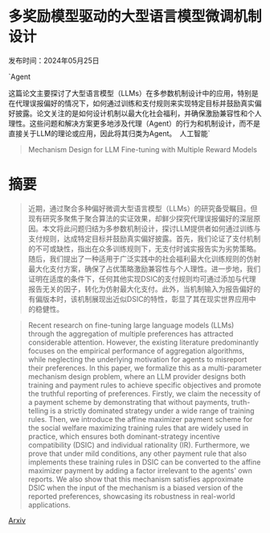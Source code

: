 # 多奖励模型驱动的大型语言模型微调机制设计

发布时间：2024年05月25日

`Agent

这篇论文主要探讨了大型语言模型（LLMs）在多参数机制设计中的应用，特别是在代理误报偏好的情况下，如何通过训练和支付规则来实现特定目标并鼓励真实偏好披露。论文关注的是如何设计机制以最大化社会福利，并确保激励兼容性和个人理性。这些问题和解决方案更多地涉及代理（Agent）的行为和机制设计，而不是直接关于LLM的理论或应用，因此将其归类为Agent。` `人工智能`

> Mechanism Design for LLM Fine-tuning with Multiple Reward Models

# 摘要

> 近期，通过聚合多种偏好微调大型语言模型（LLMs）的研究备受瞩目。但现有研究多聚焦于聚合算法的实证效果，却鲜少探究代理误报偏好的深层原因。本文将此问题归结为多参数机制设计，探讨LLM提供者如何通过训练与支付规则，达成特定目标并鼓励真实偏好披露。首先，我们论证了支付机制的不可或缺性，指出在众多训练规则下，无支付时诚实报告实为劣势策略。随后，我们提出了一种适用于广泛实践中的社会福利最大化训练规则的仿射最大化支付方案，确保了占优策略激励兼容性与个人理性。进一步地，我们证明在适度的条件下，任何其他实现DSIC的支付规则均可通过添加与代理报告无关的因子，转化为仿射最大化支付。此外，当机制输入为报告偏好的有偏版本时，该机制展现出近似DSIC的特性，彰显了其在现实世界应用中的稳健性。

> Recent research on fine-tuning large language models (LLMs) through the aggregation of multiple preferences has attracted considerable attention. However, the existing literature predominantly focuses on the empirical performance of aggregation algorithms, while neglecting the underlying motivation for agents to misreport their preferences. In this paper, we formalize this as a multi-parameter mechanism design problem, where an LLM provider designs both training and payment rules to achieve specific objectives and promote the truthful reporting of preferences. Firstly, we claim the necessity of a payment scheme by demonstrating that without payments, truth-telling is a strictly dominated strategy under a wide range of training rules. Then, we introduce the affine maximizer payment scheme for the social welfare maximizing training rules that are widely used in practice, which ensures both dominant-strategy incentive compatibility (DSIC) and individual rationality (IR). Furthermore, we prove that under mild conditions, any other payment rule that also implements these training rules in DSIC can be converted to the affine maximizer payment by adding a factor irrelevant to the agents' own reports. We also show that this mechanism satisfies approximate DSIC when the input of the mechanism is a biased version of the reported preferences, showcasing its robustness in real-world applications.

[Arxiv](https://arxiv.org/abs/2405.16276)